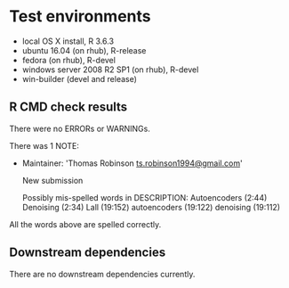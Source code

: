 # Test environments
* local OS X install, R 3.6.3
* ubuntu 16.04 (on rhub), R-release
* fedora (on rhub), R-devel
* windows server 2008 R2 SP1 (on rhub), R-devel
* win-builder (devel and release)

## R CMD check results
There were no ERRORs or WARNINGs. 

There was 1 NOTE:

* Maintainer: 'Thomas Robinson <ts.robinson1994@gmail.com>'
  
  New submission
  
  Possibly mis-spelled words in DESCRIPTION:
    Autoencoders (2:44)
    Denoising (2:34)
    Lall (19:152)
    autoencoders (19:122)
    denoising (19:112)
    
All the words above are spelled correctly.

## Downstream dependencies
There are no downstream dependencies currently.
